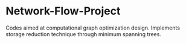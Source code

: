 # Network-Flow-Project
Codes aimed at computational graph optimization design. Implements storage reduction technique through minimum spanning trees.
